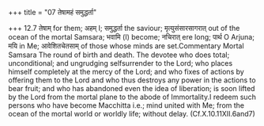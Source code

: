 +++
title = "07 तेषामहं समुद्धर्ता"

+++
12.7 तेषाम् for them; अहम् I; समुद्धर्ता the saviour; मृत्युसंसारसागरात्
out of the ocean of the mortal Samsara; भवामि (I) become; नचिरात् ere
long; पार्थ O Arjuna; मयि in Me; आवेशितचेतसाम् of those whose minds are
set.Commentary Mortal Samsara The round of birth and death. The devotee
who does total; unconditional; and ungrudging selfsurrender to the Lord;
who places himself completely at the mercy of the Lord; and who fixes of
actions by offering them to the Lord and who thus destroys any power in
the actions to bear fruit; and who has abandoned even the idea of
liberation; is soon lifted by the Lord from the mortal plane to the
abode of Immortality.I redeem such persons who have become Macchitta
i.e.; mind united with Me; from the ocean of the mortal world or worldly
life; without delay. (Cf.X.10.11XII.6and7)
